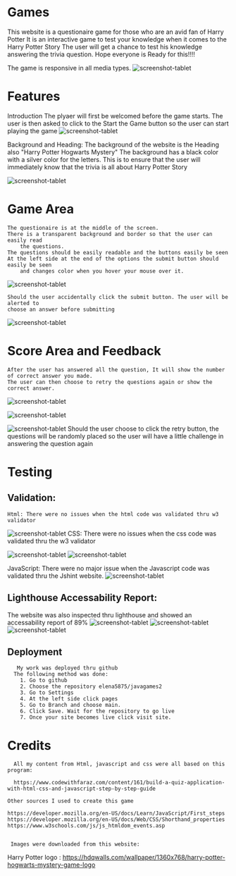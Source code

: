 # Games

This website is a questionaire game for those who are an avid fan of Harry Potter
It is an interactive game to test your knowledge when it comes to the Harry Potter Story
The user will get a chance to test his knowledge answering the trivia question. 
Hope everyone is Ready for this!!!!




The game is responsive in all media types.
![screenshot-tablet](assets/images/responsive3.jpg)
     
# Features

Introduction
    The plyaer will first be welcomed before the game starts. The user is then asked to 
    click to the Start the Game button so the user can start playing the game
 ![screenshot-tablet](assets/images/welcome.jpg)

Background and Heading: 
 The background of the website is the Heading also  "Harry Potter Hogwarts Mystery"
 The background has a black color with a silver color for the letters.
 This is to ensure that the user will immediately know that the trivia is
  all about Harry Potter Story

![screenshot-tablet](assets/images/welcome.jpg)

# Game Area
    
    The questionaire is at the middle of the screen.
    There is a transparent background and border so that the user can easily read
        the questions. 
    The questions should be easily readable and the buttons easily be seen
    At the left side at the end of the options the submit button should easily be seen
        and changes color when you hover your mouse over it.
![screenshot-tablet](assets/images/questionaire.jpg)

    Should the user accidentally click the submit button. The user will be alerted to 
    choose an answer before submitting
![screenshot-tablet](assets/images/prompt.jpg)
    
   
  #  Score Area and Feedback
    After the user has answered all the question, It will show the number of correct answer you made. 
    The user can then choose to retry the questions again or show the correct answer.
![screenshot-tablet](assets/images/scoreandcorrectanswer.jpg)
  
![screenshot-tablet](assets/images/feedback.jpg)

![screenshot-tablet](assets/images/retryandshowanswer.jpg)
    Should the user choose to click the retry button, the questions will be randomly placed 
    so the user will have a little challenge in answering the question again


 #   Testing

 ## Validation:
  
    Html: There were no issues when the html code was validated thru w3 validator

![screenshot-tablet](assets/images/htmlvalidation3.jpg)
          CSS: There were no issues when the css code was validated thru the w3 validator

![screenshot-tablet](assets/images/cssvalidation1.jpg) 
![screenshot-tablet](assets/images/cssvalidation2.jpg) 

 JavaScript: There were no major issue when the Javascript code was validated thru the Jshint website. 
![screenshot-tablet](assets/images/javascriptvalidation.jpg)

## Lighthouse Accessability Report: 
 The website was also inspected thru lighthouse and showed an accessability report of 89%
![screenshot-tablet](assets/images/lighthouseperformance.jpg)
![screenshot-tablet](assets/images/lighthouse.jpg)
![screenshot-tablet](assets/images/lighthouseaccesibility.jpg)
   
  ## Deployment
        
       My work was deployed thru github
      The following method was done:
        1. Go to github 
        2. Choose the repository elena5875/javagames2
        3. Go to Settings
        4. At the left side click pages
        5. Go to Branch and choose main. 
        6. Click Save. Wait for the repository to go live
        7. Once your site becomes live click visit site.


#    Credits

      All my content from Html, javascript and css were all based on this program:
        
      https://www.codewithfaraz.com/content/161/build-a-quiz-application-with-html-css-and-javascript-step-by-step-guide
      
    Other sources I used to create this game
    
    https://developer.mozilla.org/en-US/docs/Learn/JavaScript/First_steps
    https://developer.mozilla.org/en-US/docs/Web/CSS/Shorthand_properties
    https://www.w3schools.com/js/js_htmldom_events.asp

        
     Images were downloaded from this website:
    
   Harry Potter logo : https://hdqwalls.com/wallpaper/1360x768/harry-potter-hogwarts-mystery-game-logo
